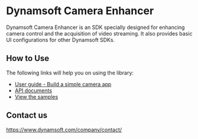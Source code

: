 # Dynamsoft Camera Enhancer

Dynamsoft Camera Enhancer is an SDK specially designed for enhancing camera control and the acquisition of video streaming. It also provides basic UI configurations for other Dynamsoft SDKs.

## How to Use

The following links will help you on using the library:

- [User guide - Build a simple camera app](https://www.dynamsoft.com/camera-enhancer/docs/programming/ios/guide/guide.html?ver=latest)
- [API documents](https://www.dynamsoft.com/camera-enhancer/docs/programming/ios/api-reference.html?ver=latest)
- [View the samples](https://github.com/Dynamsoft/camera-enhancer-mobile-samples/tree/main/ios)

## Contact us

https://www.dynamsoft.com/company/contact/
